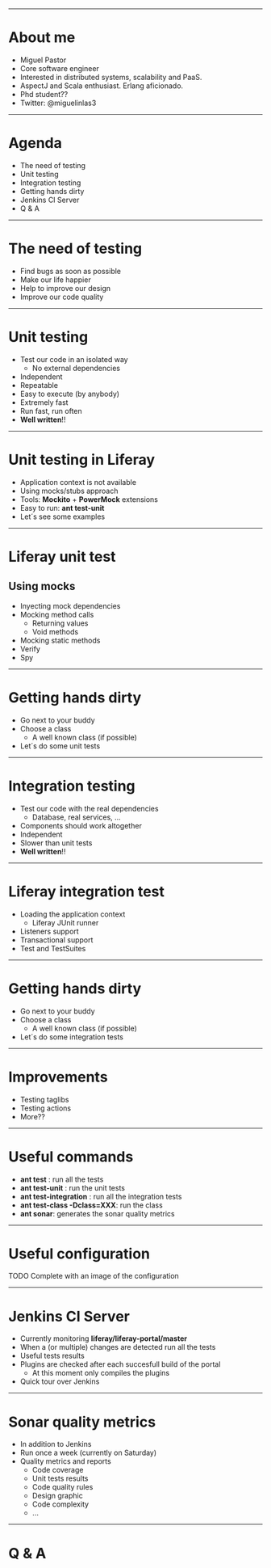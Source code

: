 #

---

About me
==================================
- Miguel Pastor
- Core software engineer
- Interested in distributed systems, scalability and PaaS.
- AspectJ and Scala enthusiast. Erlang aficionado.
- Phd student??
- Twitter: @miguelinlas3

---

Agenda
======

- The need of testing
- Unit testing
- Integration testing
- Getting hands dirty
- Jenkins CI Server
- Q & A

---

The need of testing
========================

- Find bugs as soon as possible
- Make our life happier
- Help to improve our design
- Improve our code quality

---

Unit testing
============

- Test our code in an isolated way
    - No external dependencies
- Independent
- Repeatable
- Easy to execute (by anybody)
- Extremely fast
- Run fast, run often
- __Well written__!!

---

Unit testing in Liferay
=======================

- Application context is not available
- Using mocks/stubs approach
- Tools: __Mockito__ + __PowerMock__ extensions
- Easy to run: __ant test-unit__
- Let´s see some examples

---

Liferay unit test
=================

Using mocks
-----------

- Inyecting mock dependencies
- Mocking method calls
    - Returning values
    - Void methods
- Mocking static methods
- Verify
- Spy

---

Getting hands dirty
====================

- Go next to your buddy
- Choose a class
    - A well known class (if possible)
- Let´s do some unit tests

---

Integration testing
===================

- Test our code with the real dependencies
    - Database, real services, ...
- Components should work altogether
- Independent
- Slower than unit tests
- __Well written__!!

---

Liferay integration test
========================

- Loading the application context
    - Liferay JUnit runner
- Listeners support
- Transactional support
- Test and TestSuites

---

Getting hands dirty
====================

- Go next to your buddy
- Choose a class
    - A well known class (if possible)
- Let´s do some integration tests

---

Improvements
============

- Testing taglibs
- Testing actions
- More??

---

Useful commands
===============

- __ant test__ : run all the tests
- __ant test-unit__ : run the unit tests
- __ant test-integration__ : run all the integration tests
- __ant test-class -Dclass=XXX__: run the class
- __ant sonar__: generates the sonar quality metrics

---

Useful configuration
====================

TODO Complete with an image of the configuration

---

Jenkins CI Server
====================

- Currently monitoring __liferay/liferay-portal/master__
- When a (or multiple) changes are detected run all the tests
- Useful tests results
- Plugins are checked after each succesfull build of the portal
    - At this moment only compiles the plugins
- Quick tour over Jenkins

---

Sonar quality metrics
=====================

- In addition to Jenkins
- Run once a week (currently on Saturday)
- Quality metrics and reports
    - Code coverage
    - Unit tests results
    - Code quality rules
    - Design graphic
    - Code complexity
    - ...

---

Q & A
=====================